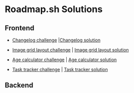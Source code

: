 # Roadmap.sh Solutions

## Frontend

- [Changelog challenge](https://roadmap.sh/projects/changelog-component) |[Changelog solution](https://github.com/Maarcfleckk/roadmap.sh-solutions/tree/main/frontend-projects/changelog-component)

- [Image grid layout challenge](https://roadmap.sh/projects/image-grid) | [Image grid layout solution](https://github.com/Maarcfleckk/roadmap.sh-solutions/tree/main/frontend-projects/image-grid-layout)

- [Age calculator challenge](https://roadmap.sh/projects/age-calculator) | [Age calculator solution](https://github.com/Maarcfleckk/roadmap.sh-solutions/tree/main/frontend-projects/age-calculator)

- [Task tracker challenge](https://roadmap.sh/projects/task-tracker-js) | [Task tracker solution](https://github.com/Maarcfleckk/roadmap.sh-solutions/tree/main/frontend-projects/task-tracker)

## Backend
